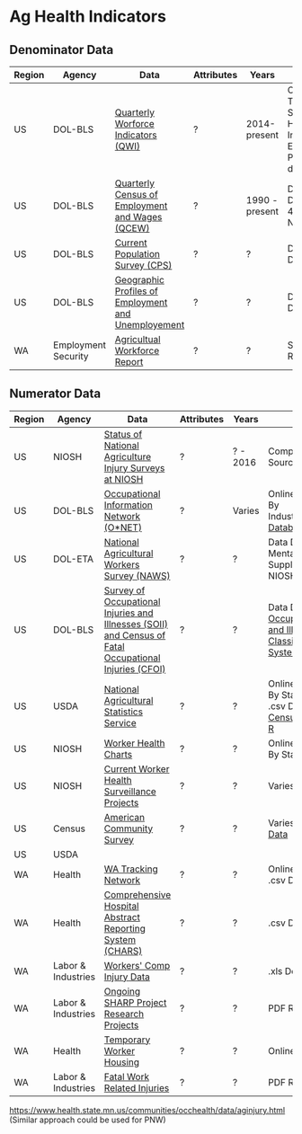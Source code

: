 # Ag Health Indicators

## Denominator Data

| Region | Agency | Data | Attributes | Years | Notes | Strengths | Limitations |
| ------ | ------ | ---- | ---------- | ----- | ----- | --------- | ----------- |
| US | DOL-BLS | [Quarterly Worforce Indicators (QWI)](https://qwiexplorer.ces.census.gov/static/explore.html) | ? | 2014-present | Online Query Tool; By State/County; H2A/H2B Not Included; Earlier Years Possible; 4-digit NAICS |
| US | DOL-BLS | [Quarterly Census of Employment and Wages (QCEW)](https://www.bls.gov/cew/downloadable-data-files.htm) | ? | 1990 - present | Data Download; 4-digit NAICS |
| US | DOL-BLS | [Current Population Survey (CPS)](https://www.bls.gov/cps/) | ? | ? | Data Download | 
| US | DOL-BLS | [Geographic Profiles of Employment and Unemployement](https://www.bls.gov/lau/ex14tables.htm) | ? | ? | Data Download |
| WA | Employment Security| [Agricultual Workforce Report](https://fortress.wa.gov/esd/employmentdata/reports-publications/industry-reports/agricultural-workforce-report) | ? | ? | Static PDF Report |

## Numerator Data
| Region | Agency | Data | Attributes | Years | Notes | Strengths | Limitations |
| ------ | ------ | ---- | ---------- | ----- | ----- | --------- | ----------- |
| US | NIOSH | [Status of National Agriculture Injury Surveys at NIOSH](https://www.cdc.gov/niosh/agforfish/aginjurysurv.html) | ? | ? - 2016 | Compilation of Data Sources |
| US | DOL-BLS | [Occupational Information Network (O\*NET)](https://www.onetcenter.org/overview.html) | ? | Varies | Online Query Tool; By Industry/Occupation; [Database](https://www.onetcenter.org/database.html#individual-files) |
| US | DOL-ETA | [National Agricultural Workers Survey (NAWS)](https://www.doleta.gov/naws/pages/public-data/) | ? | ? | Data Download; Mental Health Supplement by NIOSH |
| US | DOL-BLS | [Survey of Occupational Injuries and Illnesses (SOII) and Census of Fatal Occupational Injuries (CFOI)](https://www.bls.gov/iif/oshstate.htm) | ? | ? | Data Downloads; [Occupational Injury and Illness Classification System (OIICS)](https://wwwn.cdc.gov/wisards/oiics/) |
| US | USDA | [National Agricultural Statistics Service](https://quickstats.nass.usda.gov/) | ? | ? | Online Query Tool; By State/County; .csv Download; [Ag Census](https://www.nass.usda.gov/AgCensus/); [Importing to R](https://steemit.com/education/@somethingburger/importing-usda-census-of-agriculture-data-into-r-1511564625-3931718)|
| US | NIOSH | [Worker Health Charts](https://wwwn.cdc.gov/Niosh-whc/) | ? | ? | Online Querty Tools; By State |
| US | NIOSH | [Current Worker Health Surveillance Projects](https://www.cdc.gov/niosh/topics/surveillance/data.html) | ?| ? | Varies |
| US | Census | [American Community Survey](https://www.census.gov/programs-surveys/acs) | ? | ? | Varies; [COVID-19 Data](https://www.census.gov/topics/preparedness/events/pandemics/covid-19.html) |
| US | USDA | 
| WA | Health | [WA Tracking Network](https://fortress.wa.gov/doh/wtn/WTNPortal/) | ? | ? | Online Query Tool, .csv Download |
| WA | Health | [Comprehensive Hospital Abstract Reporting System (CHARS)](http://www.doh.wa.gov/DataandStatisticalReports/HealthcareinWashington/HospitalandPatientData/HospitalDischargeDataCHARS) | ? | ? | .csv Download | 
| WA | Labor & Industries | [Workers' Comp Injury Data](https://lni.wa.gov/claims/for-employers/workers-compensation-injury-data/injury-data) | ? | ? | .xls Download |
| WA | Labor & Industries | [Ongoing SHARP Project Research Projects](https://lni.wa.gov/safety-health/safety-research/ongoing-projects/) | ? | ? | PDF Reports |
| WA | Health | [Temporary Worker Housing](http://www.healthspace.com/Clients/Washington/State/Web.nsf/home.xsp) | ? | ? | Online Query Tool | WA | UW | [OSHA Indicators Region X](https://deohs.washington.edu/sites/default/files/nwcohs/OSHA_Indicators_Region_X_2009.pdf) | ? | ? | PDF Report |
| WA | Labor & Industries | [Fatal Work Related Injuries](https://lni.wa.gov/safety-health/safety-research/ongoing-projects/work-related-fatalities-face#hazard-alerts-and-data-summaries) | ? | ? | PDF Reports |

https://www.health.state.mn.us/communities/occhealth/data/aginjury.html (Similar approach could be used for PNW)
